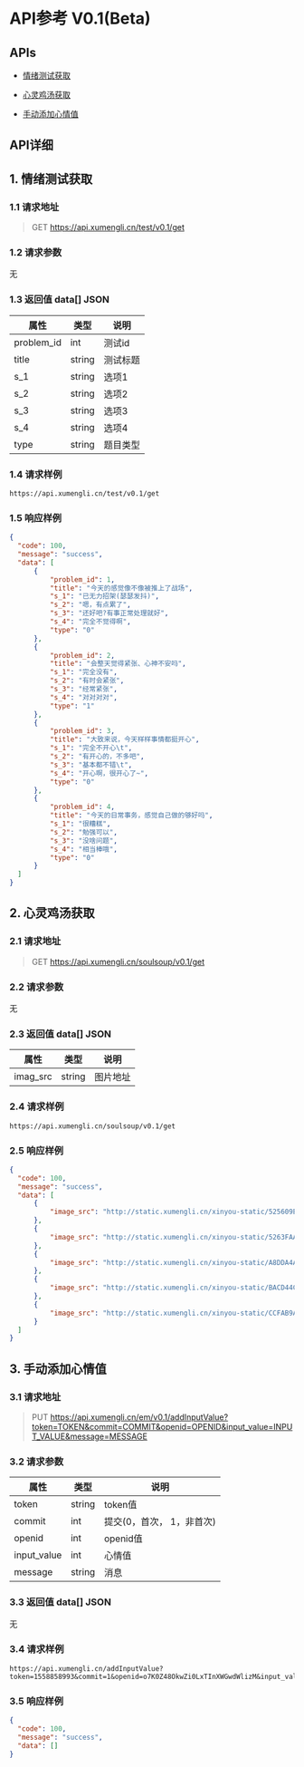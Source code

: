 # API参考 V0.1(Beta)
## APIs
 * [情绪测试获取](https://github.com/2019internetplus/mini-program-server/blob/master/api_v0.1.md#1-情绪测试获取)

 * [心灵鸡汤获取](https://github.com/2019internetplus/mini-program-server/blob/master/api_v0.1.md#2-心灵鸡汤获取)
 
 * [手动添加心情值](https://github.com/2019internetplus/mini-program-server/blob/master/api_v0.1.md#3-手动添加心情值)
## API详细 
## 1. 情绪测试获取
  ### 1.1 请求地址
  
  > GET https://api.xumengli.cn/test/v0.1/get
  ### 1.2 请求参数
  
  无
  
  ### 1.3 返回值 data[] JSON
  
  | 属性 | 类型 |  说明|
  |------|-----|------|
  | problem_id | int | 测试id|
  | title| string | 测试标题|
  | s_1 | string | 选项1|
  | s_2 | string | 选项2|
  | s_3 | string | 选项3|
  | s_4 | string |选项4 |
  |type | string | 题目类型|


  ### 1.4 请求样例
  ```http
  https://api.xumengli.cn/test/v0.1/get
  
  ```
  ### 1.5 响应样例 
  
  ```json
  {
    "code": 100,
    "message": "success",
    "data": [
        {
            "problem_id": 1,
            "title": "今天的感觉像不像被推上了战场",
            "s_1": "已无力招架(瑟瑟发抖)",
            "s_2": "嗯，有点累了",
            "s_3": "还好吧?有事正常处理就好",
            "s_4": "完全不觉得啊",
            "type": "0"
        },
        {
            "problem_id": 2,
            "title": "会整天觉得紧张、心神不安吗",
            "s_1": "完全没有",
            "s_2": "有时会紧张",
            "s_3": "经常紧张",
            "s_4": "对对对对",
            "type": "1"
        },
        {
            "problem_id": 3,
            "title": "大致来说，今天样样事情都挺开心",
            "s_1": "完全不开心\t",
            "s_2": "有开心的，不多吧",
            "s_3": "基本都不错\t",
            "s_4": "开心啊，很开心了~",
            "type": "0"
        },
        {
            "problem_id": 4,
            "title": "今天的日常事务，感觉自己做的够好吗",
            "s_1": "很糟糕",
            "s_2": "勉强可以",
            "s_3": "没啥问题",
            "s_4": "相当棒哦",
            "type": "0"
        }
    ]
  }
  ```

## 2. 心灵鸡汤获取
  ### 2.1 请求地址
  
  > GET https://api.xumengli.cn/soulsoup/v0.1/get
  ### 2.2 请求参数
  
  无
  
  ### 2.3 返回值 data[] JSON
  
  | 属性 | 类型 |  说明|
  |------|-----|------|
  | imag_src| string | 图片地址|


  ### 2.4 请求样例
  ```http
  https://api.xumengli.cn/soulsoup/v0.1/get
  
  ```
  ### 2.5 响应样例 
  
  ```json
  {
    "code": 100,
    "message": "success",
    "data": [
        {
            "image_src": "http://static.xumengli.cn/xinyou-static/525609E96E5BE4B2C879DB93AD9D481F.jpg"
        },
        {
            "image_src": "http://static.xumengli.cn/xinyou-static/5263FAAE6DA386CF36AAC8486B5F2209.jpg"
        },
        {
            "image_src": "http://static.xumengli.cn/xinyou-static/A8DDA4A74B65B685097E12C3E9605684.jpg"
        },
        {
            "image_src": "http://static.xumengli.cn/xinyou-static/BACD44C6B81D6324D1F4432B735ECFF7.jpg"
        },
        {
            "image_src": "http://static.xumengli.cn/xinyou-static/CCFAB9AB0626E0DE265615437A03D9DC.jpg"
        }
    ]
}
  ```
  
  ## 3. 手动添加心情值 
  ### 3.1 请求地址
  
  > PUT https://api.xumengli.cn/em/v0.1/addInputValue?token=TOKEN&commit=COMMIT&openid=OPENID&input_value=INPUT_VALUE&message=MESSAGE
  ### 3.2 请求参数
  
  | 属性 | 类型 |  说明|
  |------|-----|------|
  | token | string | token值|
  | commit| int | 提交(0，首次， 1，非首次)|
  | openid | int | openid值|
  | input_value | int | 心情值|
  | message | string | 消息 |
  
  
  ### 3.3 返回值 data[] JSON
  
  无


  ### 3.4 请求样例
  ```http
  https://api.xumengli.cn/addInputValue?token=1558858993&commit=1&openid=o7K0Z48OkwZi0LxTInXWGwdWlizM&input_value=91&message=helloworld
  
  ```
  ### 3.5 响应样例 
  
  ```json
  {
    "code": 100,
    "message": "success",
    "data": []
 }
  ```
